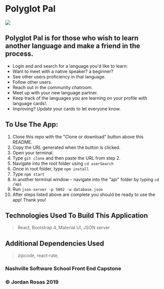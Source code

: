 # Polyglot Pal

![](https://github.com/JordanRosas/Frontend-Capstone/blob/master/public/PolyglotPal.png)

## Polyglot Pal is for those who wish to learn another language and make a friend in the process.
- Login and and search for a language you'd like to learn:
- Want to meet with a native speaker? a beginner?
- See other users proficiency in that language.
- Follow other users.
- Reach out in the community chatroom.
- Meet up with your new language partner.
- Keep track of the languages you are learning on your profile with language cards!.
- Improving? Update your cards to let everyone know.

## To Use The App:
1. Clone this repo with the "Clone or download" button above this README.
1. Copy the URL generated when the button is clicked.
1. Open your terminal.
1. Type `git clone` and then paste the URL from step 2.
1. Navigate into the root folder using `cd userSearch`
1. Once in root folder, type `npm install`
1. Type `npm start`
1. In another terminal window - navigate into the "api" folder by typing `cd /api`
1. Run `json-server -p 5002 -w database.json`
1. After steps listed above are complete you should be ready to use the app!
Thank you!

## Technologies Used To Build This Application
> React,
> Bootstrap 4,
> Material UI,
> JSON server

## Additional Dependencies Used
> zipcode,
> react-rate,

### Nashville Software School Front End Capstone

### &copy; Jordan Rosas 2019
